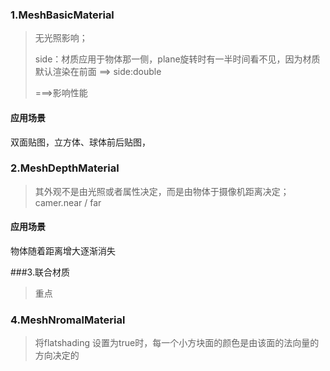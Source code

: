 ### 1.MeshBasicMaterial

> 无光照影响；
>
> side：材质应用于物体那一侧，plane旋转时有一半时间看不见，因为材质默认渲染在前面 ==> side:double
>
>  ===>影响性能

#### 应用场景

双面贴图，立方体、球体前后贴图，



### 2.MeshDepthMaterial

>其外观不是由光照或者属性决定，而是由物体于摄像机距离决定；camer.near / far

#### 应用场景

物体随着距离增大逐渐消失



###3.联合材质

> 重点



### 4.MeshNromalMaterial

> 将flatshading 设置为true时，每一个小方块面的颜色是由该面的法向量的方向决定的

